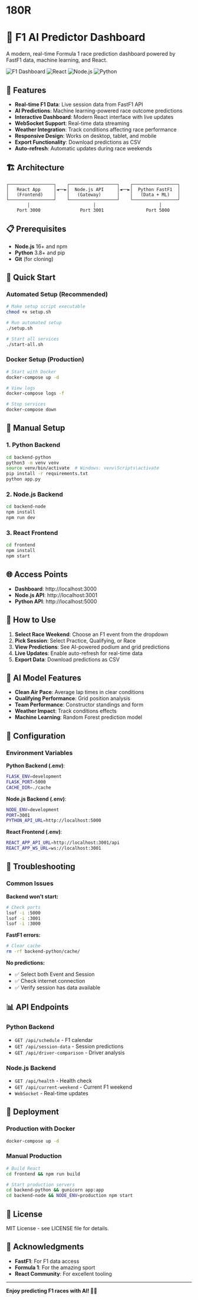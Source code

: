 # 180R
# 🏁 F1 AI Predictor Dashboard

A modern, real-time Formula 1 race prediction dashboard powered by FastF1 data, machine learning, and React.

![F1 Dashboard](https://img.shields.io/badge/F1-Dashboard-red?style=for-the-badge)
![React](https://img.shields.io/badge/React-18-blue?style=for-the-badge)
![Node.js](https://img.shields.io/badge/Node.js-18-green?style=for-the-badge)
![Python](https://img.shields.io/badge/Python-3.11-yellow?style=for-the-badge)

## 🚀 Features

- **Real-time F1 Data**: Live session data from FastF1 API
- **AI Predictions**: Machine learning-powered race outcome predictions
- **Interactive Dashboard**: Modern React interface with live updates
- **WebSocket Support**: Real-time data streaming
- **Weather Integration**: Track conditions affecting race performance
- **Responsive Design**: Works on desktop, tablet, and mobile
- **Export Functionality**: Download predictions as CSV
- **Auto-refresh**: Automatic updates during race weekends

## 🏗️ Architecture

```
┌─────────────────┐    ┌──────────────────┐    ┌─────────────────┐
│   React App     │◄──►│  Node.js API     │◄──►│  Python FastF1  │
│   (Frontend)    │    │   (Gateway)      │    │   (Data + ML)   │
└─────────────────┘    └──────────────────┘    └─────────────────┘
        │                        │                        │
    Port 3000               Port 3001                Port 5000
```

## 📋 Prerequisites

- **Node.js** 16+ and npm
- **Python** 3.8+ and pip
- **Git** (for cloning)

## 🚀 Quick Start

### Automated Setup (Recommended)

```bash
# Make setup script executable
chmod +x setup.sh

# Run automated setup
./setup.sh

# Start all services
./start-all.sh
```

### Docker Setup (Production)

```bash
# Start with Docker
docker-compose up -d

# View logs
docker-compose logs -f

# Stop services
docker-compose down
```

## 🔧 Manual Setup

### 1. Python Backend

```bash
cd backend-python
python3 -m venv venv
source venv/bin/activate  # Windows: venv\Scripts\activate
pip install -r requirements.txt
python app.py
```

### 2. Node.js Backend

```bash
cd backend-node
npm install
npm run dev
```

### 3. React Frontend

```bash
cd frontend
npm install
npm start
```

## 🌐 Access Points

- **Dashboard**: http://localhost:3000
- **Node.js API**: http://localhost:3001
- **Python API**: http://localhost:5000

## 📖 How to Use

1. **Select Race Weekend**: Choose an F1 event from the dropdown
2. **Pick Session**: Select Practice, Qualifying, or Race
3. **View Predictions**: See AI-powered podium and grid predictions
4. **Live Updates**: Enable auto-refresh for real-time data
5. **Export Data**: Download predictions as CSV

## 🤖 AI Model Features

- **Clean Air Pace**: Average lap times in clear conditions
- **Qualifying Performance**: Grid position analysis
- **Team Performance**: Constructor standings and form
- **Weather Impact**: Track conditions effects
- **Machine Learning**: Random Forest prediction model

## 🔧 Configuration

### Environment Variables

**Python Backend (.env)**:
```bash
FLASK_ENV=development
FLASK_PORT=5000
CACHE_DIR=./cache
```

**Node.js Backend (.env)**:
```bash
NODE_ENV=development
PORT=3001
PYTHON_API_URL=http://localhost:5000
```

**React Frontend (.env)**:
```bash
REACT_APP_API_URL=http://localhost:3001/api
REACT_APP_WS_URL=ws://localhost:3001
```

## 🐛 Troubleshooting

### Common Issues

**Backend won't start:**
```bash
# Check ports
lsof -i :5000
lsof -i :3001
lsof -i :3000
```

**FastF1 errors:**
```bash
# Clear cache
rm -rf backend-python/cache/
```

**No predictions:**
- ✅ Select both Event and Session
- ✅ Check internet connection
- ✅ Verify session has data available

## 📊 API Endpoints

### Python Backend
- `GET /api/schedule` - F1 calendar
- `GET /api/session-data` - Session predictions
- `GET /api/driver-comparison` - Driver analysis

### Node.js Backend
- `GET /api/health` - Health check
- `GET /api/current-weekend` - Current F1 weekend
- `WebSocket` - Real-time updates

## 🚀 Deployment

### Production with Docker

```bash
docker-compose up -d
```

### Manual Production

```bash
# Build React
cd frontend && npm run build

# Start production servers
cd backend-python && gunicorn app:app
cd backend-node && NODE_ENV=production npm start
```

## 📄 License

MIT License - see LICENSE file for details.

## 🙏 Acknowledgments

- **FastF1**: For F1 data access
- **Formula 1**: For the amazing sport
- **React Community**: For excellent tooling

---

**Enjoy predicting F1 races with AI! 🏁🤖**